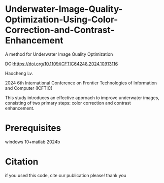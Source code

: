 # Underwater-Image-Quality-Optimization-Using-Color-Correction-and-Contrast-Enhancement
A method for Underwater Image Quality Optimization

DOI:https://doi.org/10.1109/ICFTIC64248.2024.10913116

Haocheng Lv.

2024 6th International Conference on Frontier Technologies of Information and Computer (ICFTIC)

This study introduces an effective approach to improve underwater images, consisting of two primary steps: color correction and contrast enhancement.

# Prerequisites
windows 10+matlab 2024b

# Citation
 if you used this code, cite our publication please! thank you
